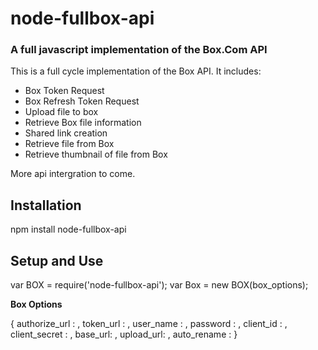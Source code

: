 # node-fullbox-api
### A full javascript implementation of the Box.Com API

This is a full cycle implementation of the Box API.  It includes:
* Box Token Request
* Box Refresh Token Request
* Upload file to box
* Retrieve Box file information
* Shared link creation
* Retrieve file from Box
* Retrieve thumbnail of file from Box

More api intergration to come.

## Installation
npm install node-fullbox-api

## Setup and Use

var BOX = require('node-fullbox-api');
var Box = new BOX(box_options);

**Box Options**

{
    authorize_url : _<box authorizarion endpoint>_,
    token_url : _<box token endpoint>_,
    user_name : _<box user name>_,
    password : _<box user password>_,
    client_id : _<box api client id>_,
    client_secret : _<box api client secret>_,
    base_url: _<box content api endpoint>_,
    upload_url: _<box content upload api endpoint>_,
    auto_rename : _<true or false for auto-renaming uploaded files in the case of name collisions>_
}

